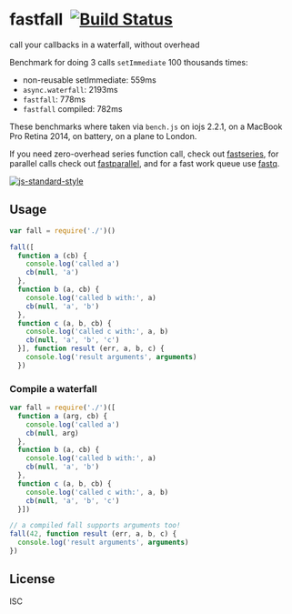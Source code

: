 # fastfall&nbsp;&nbsp;[![Build Status](https://travis-ci.org/mcollina/fastfall.svg?branch=master)](https://travis-ci.org/mcollina/fastfall)


call your callbacks in a waterfall, without overhead

Benchmark for doing 3 calls `setImmediate` 100 thousands times:

* non-reusable setImmediate: 559ms
* `async.waterfall`: 2193ms
* `fastfall`: 778ms
* `fastfall` compiled: 782ms

These benchmarks where taken via `bench.js` on iojs 2.2.1, on a MacBook
Pro Retina 2014, on battery, on a plane to London.

If you need zero-overhead series function call, check out
[fastseries](http://npm.im/fastseries), for parallel calls check out
[fastparallel](http://npm.im/fastparallel), and for a fast work queue
use [fastq](http://npm.im/fastq).

[![js-standard-style](https://raw.githubusercontent.com/feross/standard/master/badge.png)](https://github.com/feross/standard)

## Usage

```js
var fall = require('./')()

fall([
  function a (cb) {
    console.log('called a')
    cb(null, 'a')
  },
  function b (a, cb) {
    console.log('called b with:', a)
    cb(null, 'a', 'b')
  },
  function c (a, b, cb) {
    console.log('called c with:', a, b)
    cb(null, 'a', 'b', 'c')
  }], function result (err, a, b, c) {
    console.log('result arguments', arguments)
  })
```

### Compile a waterfall

```js
var fall = require('./')([
  function a (arg, cb) {
    console.log('called a')
    cb(null, arg)
  },
  function b (a, cb) {
    console.log('called b with:', a)
    cb(null, 'a', 'b')
  },
  function c (a, b, cb) {
    console.log('called c with:', a, b)
    cb(null, 'a', 'b', 'c')
  }])

// a compiled fall supports arguments too!
fall(42, function result (err, a, b, c) {
  console.log('result arguments', arguments)
})
```

## License

ISC
